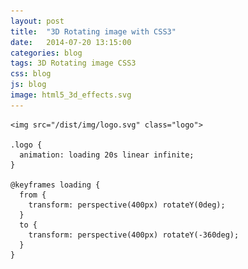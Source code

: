 ```yaml
---
layout: post
title:  "3D Rotating image with CSS3"
date:   2014-07-20 13:15:00
categories: blog
tags: 3D Rotating image CSS3
css: blog
js: blog
image: html5_3d_effects.svg
---
```



<style>
	.header-image {
		width: 140px;
		height: 140px;
		margin: 2em auto;
		display: block;
	  -webkit-animation: loading 20s linear infinite;
	  	 -moz-animation: loading 20s linear infinite;
	  				animation: loading 20s linear infinite;
	}

	@-webkit-keyframes loading {
	  from {
	    -webkit-transform: perspective(800px) rotateY(0deg); }

	  to {
	    -webkit-transform: perspective(800px) rotateY(-360deg); }
	}
	@-moz-keyframes loading {
	  from {
	    -moz-transform: perspective(400px) rotateY(0deg); }

	  to {
	    -moz-transform: perspective(400px) rotateY(-360deg); }
	}
	@keyframes loading {
	  from {
	    transform: perspective(400px) rotateY(0deg); }

	  to {
	    transform: perspective(400px) rotateY(-360deg); }
	}
</style>

	<img src="/dist/img/logo.svg" class="logo">

	.logo {
      animation: loading 20s linear infinite;
	}

	@keyframes loading {
      from { 
        transform: perspective(400px) rotateY(0deg); 
      }
      to { 
        transform: perspective(400px) rotateY(-360deg); 
      }
	}
